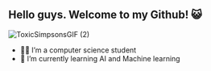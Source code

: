 ## Hello guys. Welcome to my Github! 😺

![ToxicSimpsonsGIF (2)](https://github.com/user-attachments/assets/87f735ac-0a78-4af3-9b0e-d3b3448ee905)

- 👩‍🎓 I’m a computer science student
- 📘 I’m currently learning AI and Machine learning

